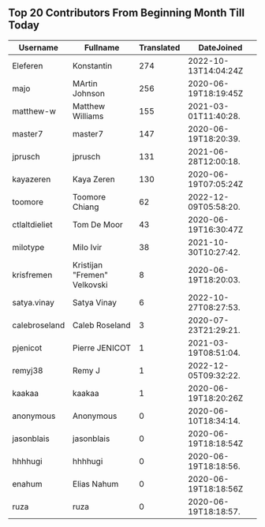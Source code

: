 ## Top 20 Contributors From Beginning Month Till Today ##
|Username|Fullname|Translated|DateJoined|
|--------|--------|----------|----------|
|Eleferen|Konstantin|274|2022-10-13T14:04:24Z|
|majo|MArtin Johnson|256|2020-06-19T18:19:45Z|
|matthew-w|Matthew Williams|155|2021-03-01T11:40:28.|
|master7|master7|147|2020-06-19T18:20:39.|
|jprusch|jprusch|131|2021-06-28T12:00:18.|
|kayazeren|Kaya Zeren|130|2020-06-19T07:05:24Z|
|toomore|Toomore Chiang|62|2022-12-09T05:58:20.|
|ctlaltdieliet|Tom De Moor|43|2020-06-19T16:30:47Z|
|milotype|Milo Ivir|38|2021-10-30T10:27:42.|
|krisfremen|Kristijan "Fremen" Velkovski|8|2020-06-19T18:20:03.|
|satya.vinay|Satya Vinay|6|2022-10-27T08:27:53.|
|calebroseland|Caleb Roseland|3|2020-07-23T21:29:21.|
|pjenicot|Pierre JENICOT|1|2021-03-19T08:51:04.|
|remyj38|Remy J|1|2022-12-05T09:32:22.|
|kaakaa|kaakaa|1|2020-06-19T18:20:26Z|
|anonymous|Anonymous|0|2020-06-10T18:34:14.|
|jasonblais|jasonblais|0|2020-06-19T18:18:54Z|
|hhhhugi|hhhhugi|0|2020-06-19T18:18:56.|
|enahum|Elias  Nahum|0|2020-06-19T18:18:56Z|
|ruza|ruza|0|2020-06-19T18:18:57.|
